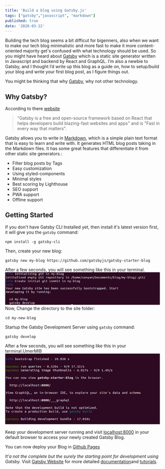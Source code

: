 ```yaml
---
title: 'Build a blog using Gatsby.js'
tags: ["gatsby","javascript", "markdown"]
published: true
date: '2020-03-22'
---
```

Building the tech blog seems a bit difficut for bigenners, also when we want to make our tech blog minimalistic and more fast to make it more content-oriented majority get's confused with what technology should be used.
So you might have heard about [Gatsby](https://www.gatsbyjs.org/) which is a static site generator written in Javascript and backend by React and GraphQL.
I’m also a newbie to Gatsby, and I thought I’d write up this blog as a guide on, how to setup/build your blog and write your first blog post, as I figure things out.

You might be thinking that why [Gatsby](https://www.gatsbyjs.org/), why not other technology.  

## Why Gatsby?
According to there [website](https://www.gatsbyjs.org/) 
>"Gatsby is a free and open-source framework based on React that helps developers build blazing-fast websites and apps" and is "Fast in every way that matters".

Gatsby allows you to write in [Markdown](https://www.markdownguide.org/), which is a simple plain text format that is easy to learn and write with. It generates HTML blog posts taking in the Markdown files.
It has some great features that differentiate it from other static site generators.:
- Filter blog posts by Tags
- Easy customization
- Using styled-components
- Minimal styles
- Best scoring by Lighthouse
- SEO support
- PWA support
- Offline support


## Getting Started

If you don't have Gatsby CLI Installed yet, then install it's latest version first, it will give you the `gatsby` command:
 ```
 npm install -g gatsby-cli 
 ```
Then, create your new blog:
```
gatsby new my-blog https://github.com/gatsbyjs/gatsby-starter-blog
```
After a few seconds, you will see something like this in your terminal. 
![output](../src/images/output-1.png)
Now, Change the directory to the site folder:
```
cd my-new-blog
```
Startup the Gatsby Development Server using `gatsby` command:
```
gatsby develop
```
After a few seconds, you will see something like this in your terminal.UmerMIB 
![output](../src/images/output-2.png)

Keep your development server running and visit [localhost:8000](https://localhost:8000) in your default browser to access your newly created Gatsby Blog.

You can now deploy your Blog in [Github Pages](https://pages.github.com/)

*It'a not the complete but the surely the starting point for development using Gatsby.*
Visit [Gatsby Website](https://www.gatsbyjs.org/) for more detailed [documentation](https://www.gatsbyjs.org/docs/)and [tutorials](https://www.gatsbyjs.org/tutorial/).